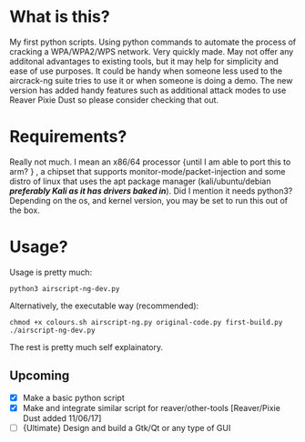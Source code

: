# What is this?
My first python scripts. Using python commands to automate the process of cracking a WPA/WPA2/WPS network. Very quickly made. May not offer any additonal advantages to existing tools, but it may help for simplicity and ease of use purposes. It could be handy when someone less used to the aircrack-ng suite tries to use it or when someone is doing a demo. The new version has added handy features such as additional attack modes to use Reaver Pixie Dust so please consider checking that out.
# Requirements?
Really not much. I mean an x86/64 processor {until I am able to port this to arm? } , a chipset that supports monitor-mode/packet-injection and some distro of linux that uses the apt package manager (kali/ubuntu/debian **_preferably Kali as it has drivers baked in_**). Did I mention it needs python3? Depending on the os, and kernel version, you may be set to run this out of the box. 
# Usage?
Usage is pretty much:
```
python3 airscript-ng-dev.py
```
Alternatively, the executable way (recommended): 
```
chmod +x colours.sh airscript-ng.py original-code.py first-build.py 
./airscript-ng-dev.py
```
The rest is pretty much self explainatory.
## Upcoming
- [x] Make a basic python script
- [x] Make and integrate similar script for reaver/other-tools [Reaver/Pixie Dust added 11/06/17]
- [ ] {Ultimate} Design and build a Gtk/Qt or any type of GUI
